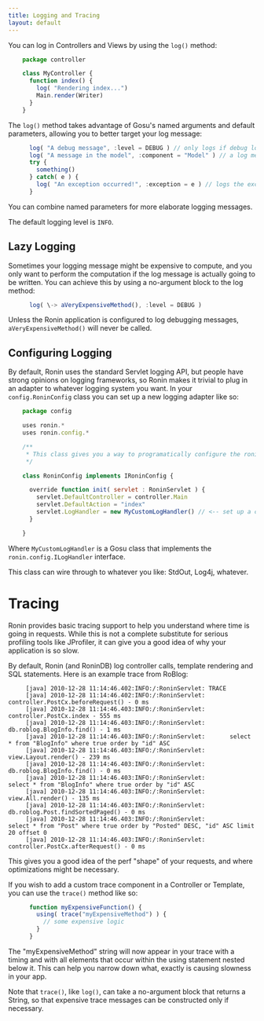 ```yaml
---
title: Logging and Tracing
layout: default
---
```


You can log in Controllers and Views by using the `log()` method:

```js
    package controller

    class MyController {
      function index() {
        log( "Rendering index...")
        Main.render(Writer)
      }
    }
```

The `log()` method takes advantage of Gosu's named arguments and default
parameters, allowing you to better target your log message:

```js
      log( "A debug message", :level = DEBUG ) // only logs if debug logging is enabled via RoninServlet#LogLevel
      log( "A message in the model", :component = "Model" ) // a log message associated w/ the "Model" component
      try {
        something()
      } catch( e ) {
        log( "An exception occurred!", :exception = e ) // logs the exception
      }
```

You can combine named parameters for more elaborate logging messages.

The default logging level is `INFO`.

## Lazy Logging

Sometimes your logging message might be expensive to compute, and you only
want to perform the computation if the log message is actually going to be
written. You can achieve this by using a no-argument block to the log method:

```js
      log( \-> aVeryExpensiveMethod(), :level = DEBUG )
```

Unless the Ronin application is configured to log debugging messages,
`aVeryExpensiveMethod()` will never be called.

## Configuring Logging

By default, Ronin uses the standard Servlet logging API, but people have
strong opinions on logging frameworks, so Ronin makes it trivial to plug in an
adapter to whatever logging system you want. In your `config.RoninConfig`
class you can set up a new logging adapter like so:

```js
    package config

    uses ronin.*
    uses ronin.config.*

    /**
     * This class gives you a way to programatically configure the ronin servlet
     */

    class RoninConfig implements IRoninConfig {

      override function init( servlet : RoninServlet ) {
        servlet.DefaultController = controller.Main
        servlet.DefaultAction = "index"
        servlet.LogHandler = new MyCustomLogHandler() // <-- set up a custom log handler
      }

    }
```

Where `MyCustomLogHandler` is a Gosu class that implements the
`ronin.config.ILogHandler` interface.

This class can wire through to whatever you like: StdOut, Log4j, whatever.

# Tracing

Ronin provides basic tracing support to help you understand where time is
going in requests. While this is not a complete substitute for serious
profiling tools like JProfiler, it can give you a good idea of why your
application is so slow.

By default, Ronin (and RoninDB) log controller calls, template rendering and
SQL statements. Here is an example trace from RoBlog:

         [java] 2010-12-28 11:14:46.402:INFO:/:RoninServlet: TRACE
         [java] 2010-12-28 11:14:46.402:INFO:/:RoninServlet: controller.PostCx.beforeRequest() - 0 ms
         [java] 2010-12-28 11:14:46.403:INFO:/:RoninServlet: controller.PostCx.index - 555 ms
         [java] 2010-12-28 11:14:46.403:INFO:/:RoninServlet: db.roblog.BlogInfo.find() - 1 ms
         [java] 2010-12-28 11:14:46.403:INFO:/:RoninServlet:       select * from "BlogInfo" where true order by "id" ASC
         [java] 2010-12-28 11:14:46.403:INFO:/:RoninServlet: view.Layout.render() - 239 ms
         [java] 2010-12-28 11:14:46.403:INFO:/:RoninServlet: db.roblog.BlogInfo.find() - 0 ms
         [java] 2010-12-28 11:14:46.403:INFO:/:RoninServlet:         select * from "BlogInfo" where true order by "id" ASC
         [java] 2010-12-28 11:14:46.403:INFO:/:RoninServlet: view.All.render() - 135 ms
         [java] 2010-12-28 11:14:46.403:INFO:/:RoninServlet: db.roblog.Post.findSortedPaged() - 0 ms
         [java] 2010-12-28 11:14:46.403:INFO:/:RoninServlet:           select * from "Post" where true order by "Posted" DESC, "id" ASC limit 20 offset 0
         [java] 2010-12-28 11:14:46.403:INFO:/:RoninServlet: controller.PostCx.afterRequest() - 0 ms

This gives you a good idea of the perf "shape" of your requests, and where
optimizations might be necessary.

If you wish to add a custom trace component in a Controller or Template, you
can use the `trace()` method like so:

```js
      function myExpensiveFunction() {
        using( trace("myExpensiveMethod") ) {
          // some expensive logic
        }
      }
```

The "myExpensiveMethod" string will now appear in your trace with a timing and
with all elements that occur within the using statement nested below it. This
can help you narrow down what, exactly is causing slowness in your app.

Note that `trace()`, like `log()`, can take a no-argument block that returns a
String, so that expensive trace messages can be constructed only if necessary.
